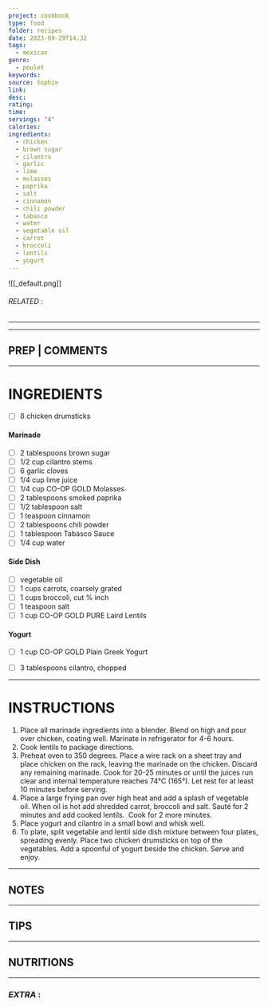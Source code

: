 ```yaml
---
project: cookbook
type: food
folder: recipes
date: 2023-09-29T14:32
tags:
  - mexican
genre:
  - poulet
keywords: 
source: Sophie
link: 
desc: 
rating: 
time: 
servings: "4"
calories: 
ingredients:
  - chicken
  - brown sugar
  - cilantro
  - garlic
  - lime
  - molasses
  - paprika
  - salt
  - cinnamon
  - chili powder
  - tabasco
  - water
  - vegetable oil
  - carrot
  - broccoli
  - lentils
  - yogurt
---
```


![[_default.png]]
###### *RELATED* : 
---


---
## PREP | COMMENTS



---
# INGREDIENTS

- [ ] 8 chicken drumsticks

#### Marinade

- [ ] 2 tablespoons brown sugar
- [ ] 1/2 cup cilantro stems
- [ ] 6 garlic cloves
- [ ] 1/4 cup lime juice
- [ ] 1/4 cup CO-OP GOLD Molasses
- [ ] 2 tablespoons smoked paprika
- [ ] 1/2 tablespoon salt
- [ ] 1 teaspoon cinnamon
- [ ] 2 tablespoons chili powder
- [ ] 1 tablespoon Tabasco Sauce
- [ ] 1/4 cup water

#### Side Dish

- [ ] vegetable oil
- [ ] 1 cups carrots, coarsely grated
- [ ] 1 cups broccoli, cut % inch
- [ ] 1 teaspoon salt
- [ ] 1 cup CO-OP GOLD PURE Laird Lentils

#### Yogurt

- [ ] 1 cup CO-OP GOLD Plain Greek Yogurt
- [ ] 3 tablespoons cilantro, chopped




---
# INSTRUCTIONS

1. Place all marinade ingredients into a blender. Blend on high and pour over chicken, coating well. Marinate in refrigerator for 4-6 hours.
2. Cook lentils to package directions.
3. Preheat oven to 350 degrees. Place a wire rack on a sheet tray and place chicken on the rack, leaving the marinade on the chicken. Discard any remaining marinade. Cook for 20-25 minutes or until the juices run clear and internal temperature reaches 74°C (165°). Let rest for at least 10 minutes before serving.
4. Place a large frying pan over high heat and add a splash of vegetable oil. When oil is hot add shredded carrot, broccoli and salt. Sauté for 2 minutes and add cooked lentils.  Cook for 2 more minutes.
5. Place yogurt and cilantro in a small bowl and whisk well.
6. To plate, split vegetable and lentil side dish mixture between four plates, spreading evenly. Place two chicken drumsticks on top of the vegetables. Add a spoonful of yogurt beside the chicken. Serve and enjoy.

---
## NOTES



---
## TIPS



---
## NUTRITIONS



---
### *EXTRA* :



